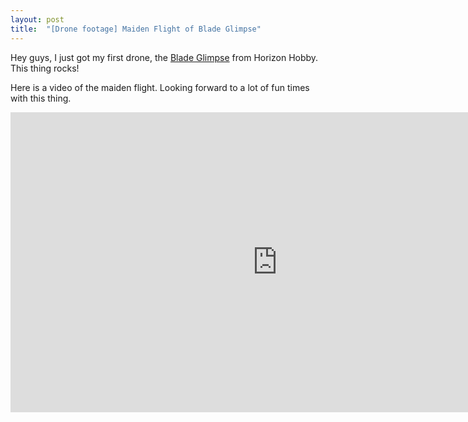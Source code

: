```yaml
---
layout: post
title:  "[Drone footage] Maiden Flight of Blade Glimpse"
---
```


Hey guys, I just got my first drone, the [Blade Glimpse](http://www.horizonhobby.com/glimpse-rtf-blh2200) from Horizon Hobby. This thing rocks!

Here is a video of the maiden flight. Looking forward to a lot of fun times with this thing.

<iframe width="853" height="480" src="https://www.youtube.com/embed/GqmCj64uPb0" frameborder="0" allowfullscreen></iframe>
